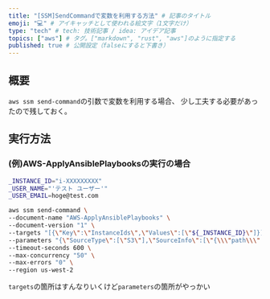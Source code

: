 ```yaml
---
title: "[SSM]SendCommandで変数を利用する方法" # 記事のタイトル
emoji: "💻" # アイキャッチとして使われる絵文字（1文字だけ）
type: "tech" # tech: 技術記事 / idea: アイデア記事
topics: ["aws"] # タグ。["markdown", "rust", "aws"]のように指定する
published: true # 公開設定（falseにすると下書き）
---
```


## 概要
`aws ssm send-command`の引数で変数を利用する場合、
少し工夫する必要があったので残しておく。


## 実行方法

### (例)AWS-ApplyAnsiblePlaybooksの実行の場合

```bash
_INSTANCE_ID="i-XXXXXXXXX"
_USER_NAME="'テスト ユーザー'"
_USER_EMAIL=hoge@test.com
```

```bash
aws ssm send-command \
--document-name "AWS-ApplyAnsiblePlaybooks" \
--document-version "1" \
--targets "[{\"Key\":\"InstanceIds\",\"Values\":[\"${_INSTANCE_ID}\"]}]" \
--parameters "{\"SourceType\":[\"S3\"],\"SourceInfo\":[\"{\\\"path\\\":\\\"https://XXXXXXXXXXXXXXX.s3.us-west-2.amazonaws.com/ec2_cloud9/ansible.zip\\\"}\"],\"InstallDependencies\":[\"True\"],\"PlaybookFile\":[\"main.yml\"],\"ExtraVariables\":[\"SSM=True user_name=${_USER_NAME} user_email=${_USER_EMAIL}\"],\"Check\":[\"False\"],\"Verbose\":[\"-vvvv\"],\"TimeoutSeconds\":[\"3600\"]}" \
--timeout-seconds 600 \
--max-concurrency "50" \
--max-errors "0" \
--region us-west-2
```

`targets`の箇所はすんなりいくけど`parameters`の箇所がやっかい

